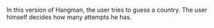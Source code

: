 In this version of Hangman, the user tries to guess a country. 
The user himself decides how many attempts he has. 
